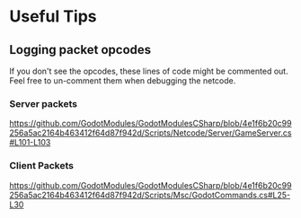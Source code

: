 # Useful Tips

## Logging packet opcodes
If you don't see the opcodes, these lines of code might be commented out. Feel free to un-comment them when debugging the netcode. 

### Server packets
https://github.com/GodotModules/GodotModulesCSharp/blob/4e1f6b20c99256a5ac2164b463412f64d87f942d/Scripts/Netcode/Server/GameServer.cs#L101-L103

### Client Packets
https://github.com/GodotModules/GodotModulesCSharp/blob/4e1f6b20c99256a5ac2164b463412f64d87f942d/Scripts/Msc/GodotCommands.cs#L25-L30

